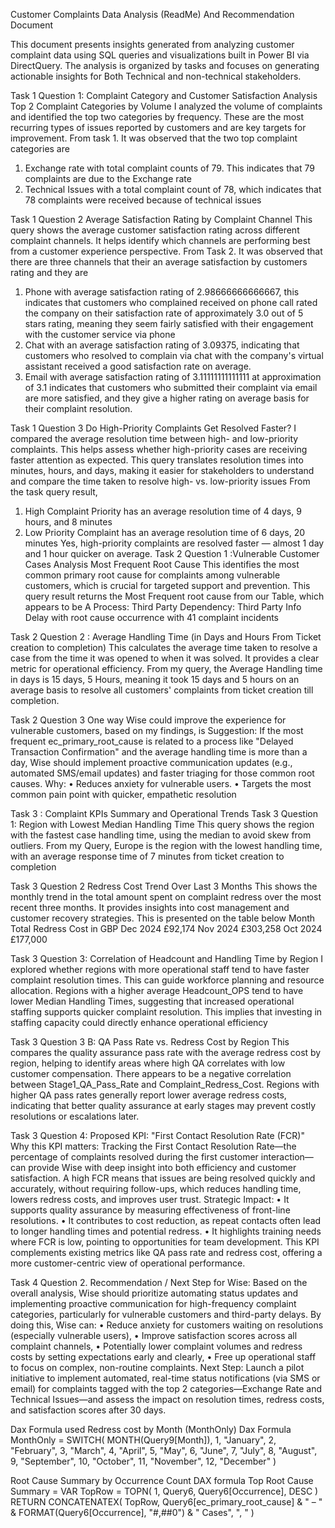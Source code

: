 Customer Complaints Data Analysis (ReadMe) And Recommendation Document 

This document presents insights generated from analyzing customer complaint data using SQL queries and visualizations built in Power BI via DirectQuery. The analysis is organized by tasks and focuses on generating actionable insights for Both Technical and non-technical stakeholders.

Task 1 Question 1:  Complaint Category and Customer Satisfaction Analysis
Top 2 Complaint Categories by Volume
I analyzed the volume of complaints and identified the top two categories by frequency. These are the most recurring types of issues reported by customers and are key targets for improvement.
From task 1. 
It was observed that the two top complaint categories are 
1.	Exchange rate with total complaint counts of 79. This indicates that 79 complaints are due to the Exchange rate 
2.	Technical Issues with a total complaint count of 78, which indicates that 78 complaints were received because of technical issues

Task 1 Question 2
Average Satisfaction Rating by Complaint Channel
This query shows the average customer satisfaction rating across different complaint channels. It helps identify which channels are performing best from a customer experience perspective.
From Task 2.
It was observed that there are three channels that their an average satisfaction by customers rating and they are 
1.	Phone with average satisfaction rating of 2.98666666666667, this indicates that customers who complained received on phone call rated the company on their satisfaction rate of approximately 3.0 out of 5 stars rating, meaning they seem fairly satisfied with their engagement with the customer service via phone
2.	Chat with an average satisfaction rating of 3.09375, indicating that customers who resolved to complain via chat with the company's virtual assistant received a good satisfaction rate on average.
3.	Email with average satisfaction rating of 3.11111111111111 at approximation of 3.1 indicates that customers who submitted their complaint via email are more satisfied, and they give a higher rating on average basis for their complaint resolution.

Task 1 Question 3
Do High-Priority Complaints Get Resolved Faster?
I compared the average resolution time between high- and low-priority complaints. This helps assess whether high-priority cases are receiving faster attention as expected. 
This query translates resolution times into minutes, hours, and days, making it easier for stakeholders to understand and compare the time taken to resolve high- vs. low-priority issues
From the task query result, 
1.	High Complaint Priority has an average resolution time of 4 days, 9 hours, and 8 minutes
2.	Low Priority Complaint has an average resolution time of 6 days, 20 minutes 
Yes, high-priority complaints are resolved faster — almost 1 day and 1 hour quicker on average.
Task 2 Question 1 :Vulnerable Customer Cases Analysis
Most Frequent Root Cause
This identifies the most common primary root cause for complaints among vulnerable customers, which is crucial for targeted support and prevention.
This query result returns the Most Frequent root cause from our Table, which appears to be 
A Process: Third Party Dependency: Third Party Info Delay with root cause occurrence with 41 complaint incidents 

Task 2 Question 2 : Average Handling Time (in Days and  Hours From Ticket creation to completion)
This calculates the average time taken to resolve a case from the time it was opened to when it was solved. It provides a clear metric for operational efficiency.
From my query, the Average Handling time in days is 15 days, 5 Hours, meaning it took 15 days and 5 hours on an average basis to resolve all customers' complaints from ticket creation till completion.

Task 2 Question 3 
One way Wise could improve the experience for vulnerable customers, based on my findings, is 
Suggestion:
If the most frequent ec_primary_root_cause is related to a process like "Delayed Transaction Confirmation" and the average handling time is more than a day, Wise should implement proactive communication updates (e.g., automated SMS/email updates) and faster triaging for those common root causes.
Why:
•	Reduces anxiety for vulnerable users.
•	Targets the most common pain point with quicker, empathetic resolution

Task 3 : Complaint KPIs Summary and Operational Trends
Task 3 Question 1: Region with Lowest Median Handling Time
This query shows the region with the fastest case handling time, using the median to avoid skew from outliers.
From my Query, Europe is the region with the lowest handling time, with an average response time of 7 minutes from ticket creation to completion  

Task 3 Question 2 Redress Cost Trend Over Last 3 Months
This shows the monthly trend in the total amount spent on complaint redress over the most recent three months. It provides insights into cost management and customer recovery strategies.
This is presented on the table below
Month	Total Redress Cost in GBP
Dec 2024	£92,174
Nov 2024    	£303,258
Oct 2024    	 £177,000


Task 3 Question 3: Correlation of Headcount and Handling Time by Region
I explored whether regions with more operational staff tend to have faster complaint resolution times. This can guide workforce planning and resource allocation. Regions with a higher average Headcount_OPS tend to have lower Median Handling Times, suggesting that increased operational staffing supports quicker complaint resolution. This implies that investing in staffing capacity could directly enhance operational efficiency

Task 3 Question 3 B: QA Pass Rate vs. Redress Cost by Region
This compares the quality assurance pass rate with the average redress cost by region, helping to identify areas where high QA correlates with low customer compensation.
There appears to be a negative correlation between Stage1_QA_Pass_Rate and Complaint_Redress_Cost. Regions with higher QA pass rates generally report lower average redress costs, indicating that better quality assurance at early stages may prevent costly resolutions or escalations later.

Task 3 Question 4: Proposed KPI: "First Contact Resolution Rate (FCR)"
Why this KPI matters:
Tracking the First Contact Resolution Rate—the percentage of complaints resolved during the first customer interaction—can provide Wise with deep insight into both efficiency and customer satisfaction. A high FCR means that issues are being resolved quickly and accurately, without requiring follow-ups, which reduces handling time, lowers redress costs, and improves user trust.
Strategic Impact:
•	It supports quality assurance by measuring effectiveness of front-line resolutions.
•	It contributes to cost reduction, as repeat contacts often lead to longer handling times and potential redress.
•	It highlights training needs where FCR is low, pointing to opportunities for team development.
This KPI complements existing metrics like QA pass rate and redress cost, offering a more customer-centric view of operational performance.

Task 4 Question 2.
Recommendation / Next Step for Wise:
Based on the overall analysis, Wise should prioritize automating status updates and implementing proactive communication for high-frequency complaint categories, particularly for vulnerable customers and third-party delays. By doing this, Wise can:
•	Reduce anxiety for customers waiting on resolutions (especially vulnerable users),
•	Improve satisfaction scores across all complaint channels,
•	Potentially lower complaint volumes and redress costs by setting expectations early and clearly,
•	Free up operational staff to focus on complex, non-routine complaints.
Next Step: Launch a pilot initiative to implement automated, real-time status notifications (via SMS or email) for complaints tagged with the top 2 categories—Exchange Rate and Technical Issues—and assess the impact on resolution times, redress costs, and satisfaction scores after 30 days.

Dax Formula  used 
Redress cost by Month  (MonthOnly) Dax Formula
MonthOnly = 
SWITCH(
    MONTH(Query9[Month]),
    1, "January",
    2, "February",
    3, "March",
    4, "April",
    5, "May",
    6, "June",
    7, "July",
    8, "August",
    9, "September",
    10, "October",
    11, "November",
    12, "December"
)

Root Cause Summary by Occurrence Count DAX formula 
Top Root Cause Summary = 
VAR TopRow =
    TOPN(
        1,
        Query6,
        Query6[Occurrence],
        DESC
    )
RETURN
    CONCATENATEX(
        TopRow,
        Query6[ec_primary_root_cause] & " – " & FORMAT(Query6[Occurrence], "#,##0") & " Cases",
        ", "
    )


